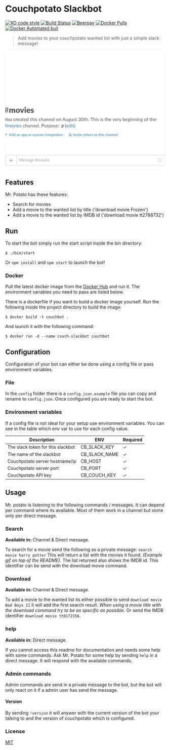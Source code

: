 
# Couchpotato Slackbot
[![XO code style](https://img.shields.io/badge/code_style-XO-5ed9c7.svg)](https://github.com/sindresorhus/xo)
[![Build Status](https://travis-ci.org/RolfKoenders/potato.svg?branch=master)](https://travis-ci.org/RolfKoenders/potato)
[![Beerpay](https://beerpay.io/RolfKoenders/potato/badge.svg?style=flat)](https://beerpay.io/RolfKoenders/potato)
[![Docker Pulls](https://img.shields.io/docker/pulls/rolfkoenders/potato.svg)](https://hub.docker.com/r/rolfkoenders/potato/)
[![Docker Automated buil](https://img.shields.io/docker/automated/rolfkoenders/potato.svg)](https://hub.docker.com/r/rolfkoenders/potato/)

> Add movies to your couchpotato wanted list with just a simple slack message!

![search and download example](assets/images/search-download.gif)

## Features
Mr. Potato has these features:
- Search for movies
- Add a movie to the wanted list by title ('download movie Frozen')
- Add a movie to the wanted list by IMDB id ('download movie tt2788732')

## Run
To start the bot simply run the start script inside the bin directory:
```
$ ./bin/start
```
Or `npm install` and `npm start` to launch the bot!

### Docker
Pull the latest docker image from the [Docker Hub](https://hub.docker.com/r/rolfkoenders/potato/) and run it. The environment variables you need to pass are listed below.

There is a dockerfile if you want to build a docker image yourself.
Run the following inside the project directory to build the image:
```
$ docker build -t couchbot .
```
And launch it with the following command:
```
$ docker run -d --name couch-slackbot couchbot
```


## Configuration
Configuration of your bot can either be done using a config file or pass environment variables.

### File
In the `config` folder there is a `config.json.example` file you can copy and rename to `config.json`. Once configured you are ready to start the bot.

### Environment variables
If a config file is not ideal for your setup use environment variables. You can see in the table which env var to use for each config value.

| Description | ENV | Required |
|-------------|-----|----------|
| The slack token for this slackbot | CB_SLACK_KEY | ✓ |
| The name of the slackbot | CB_SLACK_NAME | ✓ |
| Couchpotato server hostname/ip | CB_HOST | ✓ |
| Couchpotato server port | CB_PORT | ✓ |
| Couchpotato API key | CB_COUCH_KEY | ✓ |

## Usage
Mr. potato is listening to the following commands / messages. It can depend per command where its available. Most of them work in a channel but some only per direct message.

### Search
**Available in:** Channel & Direct message.

To search for a movie send the following as a private message: `search movie harry potter` This will return a list with the movies it found. _(Example gif on top of the README)._ The list returned also shows the IMDB id. This identifier can be send with the download movie command.

### Download
**Available in:** Channel & Direct message.

To add a movie to the wanted list its either possible to send `download movie Bad Boys II` it will add the first search result. _When using a movie title with the download command try to be as specific as possible._ Or send the IMDB identifier `download movie tt0172156`.

### help
**Available in:** Direct message.

If you cannot access this readme for documentation and needs some help with some commands. Ask Mr. Potato for some help by sending `help` in a direct message. It will respond with the available commands.

### Admin commands
Admin commands are send in a private message to the bot, but the bot will only react on it if a admin user has send the message.

#### Version
By sending `!version` it will answer with the current version of the bot your talking to and the version of couchpotato which is configured.

### License
[MIT](https://opensource.org/licenses/MIT)
